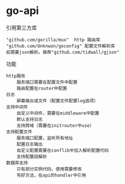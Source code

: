 # go-api

引用第三方库

    "github.com/gorilla/mux"  http 路由库
    "github.com/Unknwon/goconfig" 配置文件解析库
    如需要json解析。推荐"github.com/tidwall/gjson"

功能

    http服务
        服务端口需要在配置文件中配置
        路由配置在router中配置
    日志
        屏幕输出或文件（配置文件配置log选项）
    支持中间件
        自定义中间件，需要在middleware中配置
        默认支持日志
        支持跨域（需要在initrouter中use）
    支持配置文件
        服务端口配置，监听所有地址
        配置日志输出
        自定义配置需要在conflib中加入解析配置代码
        支持配置段解析
    数据库支持
        只有部分实例代码，使用需要修改
        写好方法，在api的handler中引用

     